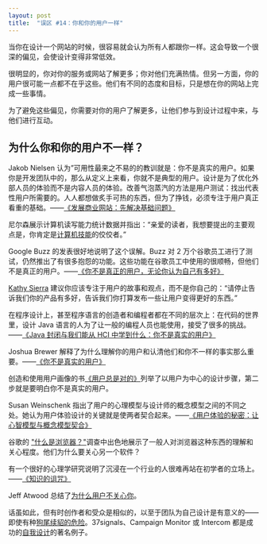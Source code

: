 ```yaml
---
layout: post
title:  "误区 #14：你和你的用户一样"
---
```


当你在设计一个网站的时候，很容易就会认为所有人都跟你一样。这会导致一个很深的偏见，会使设计变得非常低效。

很明显的，你对你的服务或网站了解更多；你对他们充满热情。但另一方面，你的用户很可能一点都不在乎这些。他们有不同的态度和目标，只是想在你的网站上完成一些事情。

为了避免这些偏见，你需要对你的用户了解更多，让他们参与到设计过程中来，与他们进行互动。

## 为什么你和你的用户不一样？

Jakob Nielsen 认为”可用性最来之不易的的教训就是：你不是真实的用户。如果你是开发团队中的，那么从定义上来看，你就不是典型的用户。设计是为了优化外部人员的体验而不是内容人员的体验。改善气泡蒸汽的方法是用户测试：找出代表性用户所需要的。人人都想做炙手可热的东西，但为了挣钱，必须专注于用户真正看重的基础。——[《发展商业网站：先解决基础问题》](https://t.umblr.com/redirect?z=http%3A%2F%2Fwww.useit.com%2Falertbox%2Fdesign_priorities.html&t=MTBlN2EzYjY1MDE5OTFlODkzMzIzYmFlNjRjMmFjY2IxNTk4MTUzOCw2M2g4YnIxSQ%3D%3D&b=t%3AfIR3gaVrEcGakJWUzP9Grg&p=https%3A%2F%2Fuxmyths.com%2Fpost%2F715988395%2Fmyth-you-are-like-your-users&m=0)

尼尔森展示计算机读写能力统计数据并指出：“亲爱的读者，我想要提出的主要观点是，你肯定是[计算机技能](https://www.notion.so/Myth-14-You-are-like-your-users-451edf87a2044ad396b857b9a1cf3d98#da5947a187f94715a83e96473196d024)的佼佼者。”

Google Buzz 的发表很好地说明了这个误解。Buzz 对 2 万个谷歌员工进行了测试，仍然推出了有很多抱怨的功能。这些功能在谷歌员工中使用的很顺畅，但他们不是真正的用户。——[《你不是真正的用户，无论你认为自己有多好》](https://www.notion.so/Myth-14-You-are-like-your-users-451edf87a2044ad396b857b9a1cf3d98#3a5fa8eae57c4de986bb0035d6c5ead7)

[Kathy Sierra](https://t.umblr.com/redirect?z=http%3A%2F%2Fheadrush.typepad.com%2Fcreating_passionate_users%2F2005%2F05%2Fusers_dont_care.html&t=MmE1OTNjMGNhZDY0YTZhNTA4MmNlZmVhOWNkOWIxMDAzOTJhNjZhYSw2M2g4YnIxSQ%3D%3D&b=t%3AfIR3gaVrEcGakJWUzP9Grg&p=https%3A%2F%2Fuxmyths.com%2Fpost%2F715988395%2Fmyth-you-are-like-your-users&m=0) 建议你应该专注于用户的故事和观点，而不是你自己的：“请停止告诉我们你的产品有多好，告诉我们你打算发布一些让用户变得更好的东西。”

在程序设计上，甚至程序语言的创造者和编程者都在不同的层次上：在代码的世界里，设计 Java 语言的人为了让一般的编程人员也能使用，接受了很多的挑战。——[《Java 封闭与我们能从 HCI 中学到什么：你不是真实的用户》](https://www.notion.so/Myth-14-You-are-like-your-users-451edf87a2044ad396b857b9a1cf3d98#7b782a5061ec4dbdb084d4aaf304ceb3)

Joshua Brewer 解释了为什么理解你的用户和认清他们和你不一样的事实那么重要。——[《你不是真实的用户》](https://www.notion.so/Myth-14-You-are-like-your-users-451edf87a2044ad396b857b9a1cf3d98#01d48fcff1b34e9696d3aaad0f73c249)

创造和使用用户画像的书[《用户总是对的》](https://www.notion.so/Myth-14-You-are-like-your-users-451edf87a2044ad396b857b9a1cf3d98#082c2139bc06497d9c15747b8bb51fe0)列举了以用户为中心的设计步骤，第二步就是要明白你不是真实的用户。

Susan Weinschenk 指出了用户的心理模型与设计师的概念模型之间的不同之处。她认为用户体验设计的关键就是使两者契合起来。——[《用户体验的秘密：让心智模型与概念模型契合》](https://www.notion.so/Myth-14-You-are-like-your-users-451edf87a2044ad396b857b9a1cf3d98#e3d5714c22c7479aad87a96162021e96)

谷歌的 ["什么是浏览器？"](https://www.notion.so/Myth-14-You-are-like-your-users-451edf87a2044ad396b857b9a1cf3d98#1c2d81e2d0ff480b8066c1de1912f175)调查中出色地展示了一般人对浏览器这种东西的理解和关心程度。他们为什么要关心另一个软件？

有一个很好的心理学研究说明了沉浸在一个行业的人很难再站在初学者的立场上。——[《知识的诅咒》](https://www.notion.so/Myth-14-You-are-like-your-users-451edf87a2044ad396b857b9a1cf3d98#d948dc04a9df45a6b1a140bbf9838257)

Jeff Atwood 总结了[为什么用户不关心你](https://www.notion.so/Myth-14-You-are-like-your-users-451edf87a2044ad396b857b9a1cf3d98#6e9a6162a2c540de86f15b206a431bf7)。

话虽如此，但有时创作者和受众是相似的，以至于团队为自己设计是有意义的——即使有种[狗尾续貂的危险](https://www.notion.so/Myth-14-You-are-like-your-users-451edf87a2044ad396b857b9a1cf3d98#9d5bde4e0f1e4547b4b630356145dd93)。37signals、Campaign Monitor 或 Intercom 都是成功的[自我设计](https://www.notion.so/Myth-14-You-are-like-your-users-451edf87a2044ad396b857b9a1cf3d98#9d5bde4e0f1e4547b4b630356145dd93)的著名例子。